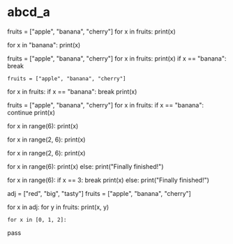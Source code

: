 # abcd_a
fruits = ["apple", "banana", "cherry"]
for x in fruits:
  print(x)

for x in "banana":
  print(x)

  fruits = ["apple", "banana", "cherry"]
for x in fruits:
  print(x)
  if x == "banana":
    break

    fruits = ["apple", "banana", "cherry"]
for x in fruits:
  if x == "banana":
    break
  print(x)

  fruits = ["apple", "banana", "cherry"]
for x in fruits:
  if x == "banana":
    continue
  print(x)

  for x in range(6):
  print(x)

  for x in range(2, 6):
  print(x)

  for x in range(2, 6):
  print(x)

  for x in range(6):
  print(x)
else:
  print("Finally finished!")

 for x in range(6):
  if x == 3: break
  print(x)
else:
  print("Finally finished!")

  adj = ["red", "big", "tasty"]
fruits = ["apple", "banana", "cherry"]

for x in adj:
  for y in fruits:
    print(x, y)

    for x in [0, 1, 2]:
  pass
